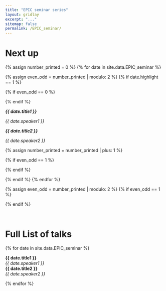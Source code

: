 ```yaml
---
title: "EPIC seminar series"
layout: gridlay
excerpt: "..."
sitemap: false
permalink: /EPIC_seminar/
---
```


# Next up

{% assign number_printed = 0 %}
{% for date in site.data.EPIC_seminar %}

{% assign even_odd = number_printed | modulo: 2 %}
{% if date.highlight == 1 %}

{% if even_odd == 0 %}
<div class="row">
{% endif %}

<div class="col-sm-6 clearfix">
 <div class="well">
  <meta charset="utf-8"> 
  <p><em><b>{{ date.title1 }}</b></em></p>
  <p><em>{{ date.speaker1 }}</em></p>
  <p><em><b>{{ date.title2 }}</b></em></p>
  <p><em>{{ date.speaker2 }}</em></p>
  </div>
</div>

{% assign number_printed = number_printed | plus: 1 %}

{% if even_odd == 1 %}
</div>
{% endif %}

{% endif %}
{% endfor %}

{% assign even_odd = number_printed | modulo: 2 %}
{% if even_odd == 1 %}
</div>
{% endif %}

<p> &nbsp; </p>


# Full List of talks

{% for date in site.data.EPIC_seminar %}
  
  <b>{{ date.title1 }} </b> <br />
  <em>{{ date.speaker1 }} </em> <br />
  <b>{{ date.title2 }} </b> <br />
  <em>{{ date.speaker2 }} </em><br />
  
{% endfor %}
